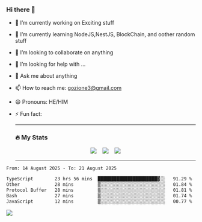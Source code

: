 ### Hi there 👋

<!--
**charlieScript/charlieScript** is a ✨ _special_ ✨ repository because its `README.md` (this file) appears on your GitHub profile.

Here are some ideas to get you started: -->

- 🔭 I’m currently working on Exciting stuff
- 🌱 I’m currently learning NodeJS,NestJS, BlockChain, and oother random stuff
- 👯 I’m looking to collaborate on anything
- 🤔 I’m looking for help with ...
- 💬 Ask me about anything
- 📫 How to reach me: gozione3@gmail.com
- 😄 Pronouns: HE/HIM
- ⚡ Fun fact:


  ---

  ### :fire: My Stats

  <div id="stats" align="center">
  <img src="http://github-readme-streak-stats.herokuapp.com?user=charlieScript&theme=dark&date_format=M%20j%5B%2C%20Y%5D" />&nbsp;&nbsp;&nbsp;
  <img src="https://github-readme-stats.vercel.app/api/top-langs/?username=charlieScript&layout=compact&theme=vision-friendly-dark"/>&nbsp;&nbsp;&nbsp;
  <img src="https://github-readme-stats.vercel.app/api?username=charlieScript&show_icons=true&theme=radical"/>
  </div>

  ---



<!--START_SECTION:waka-->

```txt
From: 14 August 2025 - To: 21 August 2025

TypeScript        23 hrs 56 mins  ██████████████████████▓░░   91.29 %
Other             28 mins         ▒░░░░░░░░░░░░░░░░░░░░░░░░   01.84 %
Protocol Buffer   28 mins         ▒░░░░░░░░░░░░░░░░░░░░░░░░   01.81 %
Bash              27 mins         ▒░░░░░░░░░░░░░░░░░░░░░░░░   01.74 %
JavaScript        12 mins         ▒░░░░░░░░░░░░░░░░░░░░░░░░   00.77 %
```

<!--END_SECTION:waka-->
![](https://komarev.com/ghpvc/?username=charlieScript)
